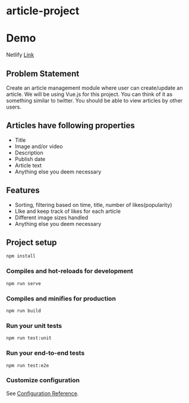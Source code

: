 # article-project

# Demo
Netlify [Link](https://article-project.netlify.app)

## Problem Statement
Create an article management module where user can create/update an article. We will be using Vue.js for this project. You can think of it as something similar to twitter. You should be able to view articles by other users.

## Articles have following properties
* Title
* Image and/or video
* Description
* Publish date
* Article text
* Anything else you deem necessary

## Features
* Sorting, filtering based on time, title, number of likes(popularity)
* LIke and keep track of likes for each article
* Different image sizes handled
* Anything else you deem necessary

## Project setup
```
npm install
```

### Compiles and hot-reloads for development
```
npm run serve
```

### Compiles and minifies for production
```
npm run build
```

### Run your unit tests
```
npm run test:unit
```

### Run your end-to-end tests
```
npm run test:e2e
```

### Customize configuration
See [Configuration Reference](https://cli.vuejs.org/config/).
